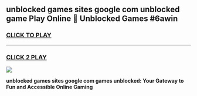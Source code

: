 
## unblocked games sites google com unblocked game Play Online 👋 Unblocked Games #6awin
<h3>
<a href="https://premium.freeplayer.one?title=unblocked_games_sites_google_com&ref=21F">CLICK TO PLAY</a></h3>
<hr>

<h3>
<a href="https://premium.freeplayer.one?title=unblocked_games_sites_google_com&ref=21F">CLICK 2 PLAY</a>
  
</h3>

<a href="https://premium.freeplayer.one?title=unblocked_games_sites_google_com&ref=21F/"><img src="https://clearcache.store/games.png"></a>


**unblocked games sites google com games unblocked: Your Gateway to Fun and Accessible Online Gaming**
